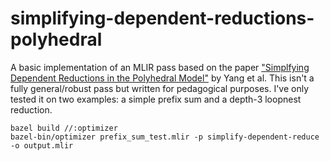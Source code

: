 # simplifying-dependent-reductions-polyhedral

A basic implementation of an MLIR pass based on the paper ["Simplfying Dependent Reductions in the Polyhedral Model"](https://arxiv.org/abs/2007.11203) by Yang et al. This isn't a fully general/robust pass but written for pedagogical purposes. I've only tested it on two examples: a simple prefix sum and a depth-3 loopnest reduction. 

```
bazel build //:optimizer
bazel-bin/optimizer prefix_sum_test.mlir -p simplify-dependent-reduce -o output.mlir
```
